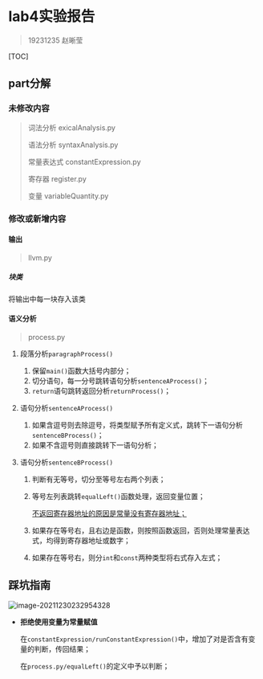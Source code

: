 # lab4实验报告

> 19231235 赵晰莹

[TOC]

## part分解

### 未修改内容

> 词法分析	exicalAnalysis.py
>
> 语法分析	syntaxAnalysis.py
>
> 常量表达式	constantExpression.py
>
> 寄存器	register.py
>
> 变量	variableQuantity.py

### 修改或新增内容

#### 输出

> llvm.py

##### 块类

将输出中每一块存入该类



#### 语义分析

> process.py

1. 段落分析`paragraphProcess()`

   1. 保留`main()`函数大括号内部分；
   2. 切分语句，每一分号跳转语句分析`sentenceAProcess()`；
   3. `return`语句跳转返回分析`returnProcess()`；

2. 语句分析`sentenceAProcess()`

   1. 如果含逗号则去除逗号，将类型赋予所有定义式，跳转下一语句分析`sentenceBProcess()`；
   2. 如果不含逗号则直接跳转下一语句分析；

3. 语句分析`sentenceBProcess()`

   1. 判断有无等号，切分至等号左右两个列表；

   2. 等号左列表跳转`equalLeft()`函数处理，返回变量位置；

      <u>不返回寄存器地址的原因是常量没有寄存器地址；</u>

   3. 如果存在等号右，且右边是函数，则按照函数返回，否则处理常量表达式，均得到寄存器地址或数字；

   4. 如果存在等号右，则分`int`和`const`两种类型将右式存入左式；

## 踩坑指南

![image-20211230232954328](C:\Users\dell\AppData\Roaming\Typora\typora-user-images\image-20211230232954328.png)

- **拒绝使用变量为常量赋值**

  在`constantExpression/runConstantExpression()`中，增加了对是否含有变量的判断，传回结果；

  在`process.py/equalLeft()`的定义中予以判断；

  

